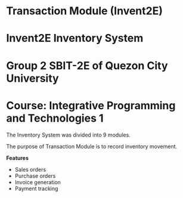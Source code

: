 # Transaction Module (Invent2E)
# Invent2E Inventory System
# Group 2 SBIT-2E of Quezon City University
# Course: Integrative Programming and Technologies 1

The Inventory System was divided into 9 modules.

The purpose of Transaction Module is to record inventory movement.

**Features**
- Sales orders
- Purchase orders
- Invoice generation
- Payment tracking
